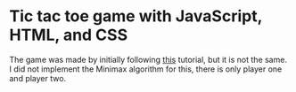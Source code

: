 # Tic tac toe game with JavaScript, HTML, and CSS

The game was made by initially following [this](https://www.youtube.com/watch?v=P2TcQ3h0ipQ) tutorial, but it is not the same. I did not implement the Minimax algorithm for this, there is only player one and player two.
